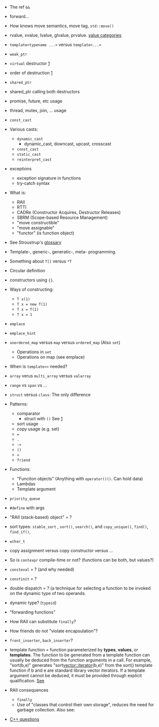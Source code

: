 
* The ref `&&`
* forward...
* How knows move semantics, move tag, `std::move()`
* rvalue, xvalue, lvalue, glvalue, prvalue. [value categories](https://en.cppreference.com/w/cpp/language/value_category)
* `template<typename ...>` versus `template<...>`
* `weak_ptr`
* `virtual` destructor [1](https://www.stroustrup.com/glossary.html#Gvirtual-destructor)
* order of destruction [1](https://www.stroustrup.com/glossary.html#Gorder-of-destruction)
* `shared_ptr`
* shared_ptr calling both destructors
* promise, future, etc usage
* thread, mutex, join, ... usage
* `const_cast`
* Various casts:
   * `dynamic_cast`
      *  dynamic_cast, downcast, upcast, crosscast
   * `const_cast`
   * `static_cast`
   * `reinterpret_cast`
* exceptions
   * exception signature in functions
   * try-catch syntax

* What is:
   * RAII
   * RTTI
   * CADRe (Constructor Acquires, Destructor Releases)
   * SBRM (Scope-based Resource Management)
   * "move constructible"
   * "move assignable"
   * "functor" (is function object)

* See Stroustrup's [glossary](https://www.stroustrup.com/glossary.html)

* Template-, generic-, generatic-, meta- programming.

* Something about `T[]` versus `*T`
* Circular definition


* constructors using `{}`.
* Ways of constructing:
   * `T x(1)`
   * `T x = new T(1)`
   * `T x = T(1)`
   * `T x = 1`
* `emplace`
* `emplace_hint`
* `unordered_map` versus `map` versus `ordered_map` (Also `set`)
   * Operations in `set`
   * Operations on map (see emplace)
* When is `template<>` needed?
* `array` verus `multi_array` versus `valarray`
* `range` vs `span` vs ...
* `struct` versus `class`: The only difference
* Patterns:
   * comparator
      * struct with `()` See [1](https://github.com/sohale/cs-glossaries/blob/master/cpp-details.cpp)
   * sort usage
   * copy usage (e.g. set)
   * `=`
   * `.`
   * `->`
   * `()`
   * `<`
   * `friend`
* Functions:
   * "Funciton objects" (Anything with `operator()()`. Can hold data)
   * Lambdas
   * Template argument
* `priority_queue`
* `#define` with args
* "RAII (stack-based) object" = ?
* sort types: `stable_sort` , `sort()`, `search()`, and `copy_unique()`, `find()`, `find_if()`,
* `wchar_t`
* copy assignment versus copy constructor versus ...
* So is `contexpr` compile-time or not? (functions can be both, but values?)
* `consteval` = ? (and why needed)
* `constinit` = ?
* double dispatch = ? (a technique for selecting a function to be invoked on the dynamic type of two operands.
* dynamic type? (`typeid`)
* "forwarding functions"
* How RAII can substitute `finally`?
* How friends do not "violate encapsulation"?
* `front_inserter`, `back_inserter`?
* template function = function parameterized by **types**, **values**, or **templates**.  The function to be generated from a template function can usually be deduced from the function arguments in a call. For example, "sort(b,e)" generates "sort<vector::iterator>(b,e)" from the sort() template function if b and e are standard library vector iterators. If a template argument cannot be deduced, it must be provided through explicit qualification. [See](https://www.stroustrup.com/glossary.html#Gtemplate-function)

* RAII consequences
   * `finally`
   * Use of "classes that control their own storage", reduces the need for garbage collection.
Also see:
* [C++ questions](https://github.com/sohale/cs-glossaries/blob/master/c%2B%2Bquestions.md)
